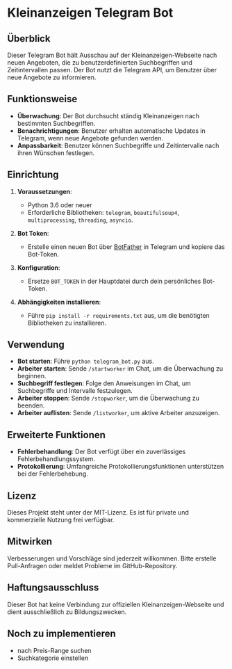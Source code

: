 # Kleinanzeigen Telegram Bot

## Überblick
Dieser Telegram Bot hält Ausschau auf der Kleinanzeigen-Webseite nach neuen Angeboten, die zu benutzerdefinierten Suchbegriffen und Zeitintervallen passen. Der Bot nutzt die Telegram API, um Benutzer über neue Angebote zu informieren.

## Funktionsweise
- **Überwachung**: Der Bot durchsucht ständig Kleinanzeigen nach bestimmten Suchbegriffen.
- **Benachrichtigungen**: Benutzer erhalten automatische Updates in Telegram, wenn neue Angebote gefunden werden.
- **Anpassbarkeit**: Benutzer können Suchbegriffe und Zeitintervalle nach ihren Wünschen festlegen.

## Einrichtung
1. **Voraussetzungen**:
   - Python 3.6 oder neuer
   - Erforderliche Bibliotheken: `telegram`, `beautifulsoup4`, `multiprocessing`, `threading`, `asyncio`.

2. **Bot Token**:
   - Erstelle einen neuen Bot über [BotFather](https://t.me/botfather) in Telegram und kopiere das Bot-Token.

3. **Konfiguration**:
   - Ersetze `BOT_TOKEN` in der Hauptdatei durch dein persönliches Bot-Token.

4. **Abhängigkeiten installieren**:
   - Führe `pip install -r requirements.txt` aus, um die benötigten Bibliotheken zu installieren.

## Verwendung
- **Bot starten**: Führe `python telegram_bot.py` aus.
- **Arbeiter starten**: Sende `/startworker` im Chat, um die Überwachung zu beginnen.
- **Suchbegriff festlegen**: Folge den Anweisungen im Chat, um Suchbegriffe und Intervalle festzulegen.
- **Arbeiter stoppen**: Sende `/stopworker`, um die Überwachung zu beenden.
- **Arbeiter auflisten**: Sende `/listworker`, um aktive Arbeiter anzuzeigen.

## Erweiterte Funktionen
- **Fehlerbehandlung**: Der Bot verfügt über ein zuverlässiges Fehlerbehandlungssystem.
- **Protokollierung**: Umfangreiche Protokollierungsfunktionen unterstützen bei der Fehlerbehebung.

## Lizenz
Dieses Projekt steht unter der MIT-Lizenz. Es ist für private und kommerzielle Nutzung frei verfügbar.

## Mitwirken
Verbesserungen und Vorschläge sind jederzeit willkommen. Bitte erstelle Pull-Anfragen oder meldet Probleme im GitHub-Repository.

## Haftungsausschluss
Dieser Bot hat keine Verbindung zur offiziellen Kleinanzeigen-Webseite und dient ausschließlich zu Bildungszwecken.

## Noch zu implementieren
- nach Preis-Range suchen
- Suchkategorie einstellen